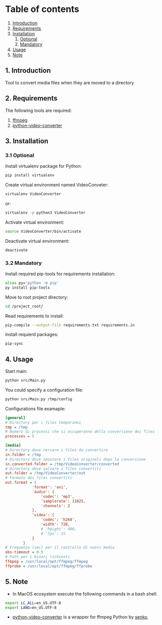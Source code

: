 # Table of contents
1. [Introduction](#introduction)
2. [Requirements](#requirements)
3. [Installation](#installation)
    1. [Optional](#installation-optional)
    2. [Mandatory](#installation-mandatory)
4. [Usage](#usage)
5. [Note](#note)



## 1. Introduction <a name="introduction"></a>
Tool to convert media files when they are moved to a directory

## 2. Requirements <a name="requirements"></a>
The following tools are required:
1. [ffmpeg](https://github.com/FFmpeg/FFmpeg)
2. [python-video-converter](https://github.com/senko/python-video-converter)

## 3. Installation <a name="installation"></a>

### 3.1 Optional <a name="installation-optional"></a>
Install virtualenv package for Python:
```bash
pip install virtualenv
```

Create virtual environment named VideoConveter:
```bash
virtualenv VideoConverter
```
or:
```bash
virtualenv -p python3 VideoConverter
```

Activate virtual environment:
```bash
source VideoConverter/bin/activate
```

Deactivate virtual environment:
```bash
deactivate
```

### 3.2 Mandatory <a name="installation-mandatory"></a>
Install required pip-tools for requirements installation:
```bash
alias py='python -m pip'
py install pip-tools
```

Move to root project directory:
```bash
cd /project_root/
```

Read requirements to install:
```bash
pip-compile --output-file requirements.txt requirements.in
```

Install requierd packages:
```bash
pip-sync
```

## 4. Usage <a name="usage"></a>
Start main:
```bash
python src/Main.py
```

You could specify a configuration file:
```bash
python src/Main.py /tmp/config
```

Configurations file examaple:
```ini
[general]
# Directory per i files temporanei
tmp = /tmp
# Numero di processi che si occuperanno della conversione dei files
processes = 5

[media]
# Directory dove cercare i files da convertire
in.folder = /tmp
# Directory dove spostare i files originali dopo la conversione
in.converted.folder = /tmp/VideoConverter/converted
# Directory dove salvare i files convertiti
out.folder = /tmp/VideoConverter/out
# Formato dei files convertiti
out.format = {
            'format': 'avi',
            'audio': {
                'codec': 'mp3',
                'samplerate': 11025,
                'channels': 2
            },
            'video': {
                'codec': 'h264',
                'width': 720,
                # 'height': 400,
                # 'fps': 15
            }
        }
# Frequenza (sec) per il controllo di nuovi media
obs-timeout = 0.5
# Path per i binari richiesti
ffmpeg = /usr/local/opt/ffmpeg/ffmpeg
ffprobe = /usr/local/opt/ffmpeg/ffprobe
```

## 5. Note <a name="note"></a>
* In MacOS ecosystem execute the following commands in a bash shell:
```bash
export LC_ALL=en_US.UTF-8
export LANG=en_US.UTF-8
```

* [python-video-converter](https://github.com/senko/python-video-converter) is a wrapper for ffmpeg Python by [senko](https://github.com/senko).
